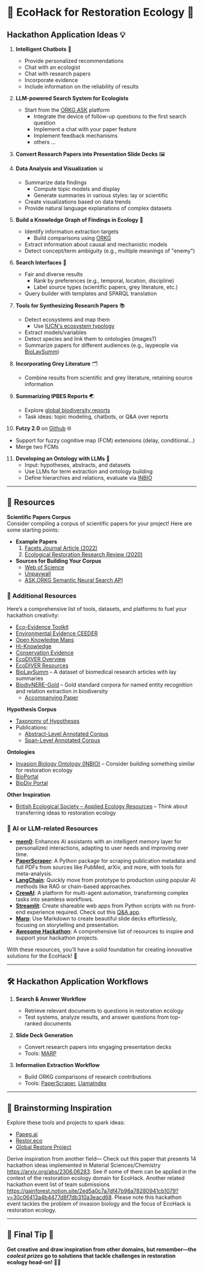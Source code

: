 # 🌱 EcoHack for Restoration Ecology 🌿  

## Hackathon Application Ideas 💡  

1. **Intelligent Chatbots** 🤖  
   - Provide personalized recommendations  
   - Chat with an ecologist  
   - Chat with research papers  
   - Incorporate evidence  
   - Include information on the reliability of results  
   
2. **LLM-powered Search System for Ecologists**
   - Start from the [ORKG ASK](https://ask.orkg.org/) platform  
     - Integrate the device of follow-up questions to the first search question 
	 - Implement a chat with your paper feature
	 - Implement feedback mechanisms
	 - others ...

3. **Convert Research Papers into Presentation Slide Decks** 🖼️  

4. **Data Analysis and Visualization** 📊  
   - Summarize data findings  
     - Compute topic models and display  
     - Generate summaries in various styles: lay or scientific  
   - Create visualizations based on data trends  
   - Provide natural language explanations of complex datasets  

5. **Build a Knowledge Graph of Findings in Ecology** 🧠  
   - Identify information extraction targets  
     - Build comparisons using [ORKG](https://orkg.org/)  
   - Extract information about causal and mechanistic models  
   - Detect concept/term ambiguity (e.g., multiple meanings of "enemy")  

6. **Search Interfaces** 🔎  
   - Fair and diverse results  
     - Rank by preferences (e.g., temporal, location, discipline)  
     - Label source types (scientific papers, grey literature, etc.)  
   - Query builder with templates and SPARQL translation  

7. **Tools for Synthesizing Research Papers** 📚  
   - Detect ecosystems and map them  
     - Use [IUCN's ecosystem typology](https://iucn.org/resources/publication/iucn-global-ecosystem-typology-20)  
   - Extract models/variables  
   - Detect species and link them to ontologies (images?)  
   - Summarize papers for different audiences (e.g., laypeople via [BioLaySumm](https://biolaysumm.org/))  

8. **Incorporating Grey Literature** 🗂️  
   - Combine results from scientific and grey literature, retaining source information  

9. **Summarizing IPBES Reports** 🌏  
   - Explore [global biodiversity reports](https://www.ipbes.net/assessment-reports/ldr)  
   - Task ideas: topic modeling, chatbots, or Q&A over reports  

10. **Futzy 2.0** on [Github](https://github.com/EcoWeaver/Futzy) 🌐  
   - Support for fuzzy cognitive map (FCM) extensions (delay, conditional...)  
   - Merge two FCMs  

11. **Developing an Ontology with LLMs** 🧬  
    - Input: hypotheses, abstracts, and datasets  
    - Use LLMs for term extraction and ontology building  
    - Define hierarchies and relations, evaluate via [INBIO](https://bioportal.bioontology.org/ontologies/INBIO)  

---

## 🔗 Resources  
**Scientific Papers Corpus**  
Consider compiling a corpus of scientific papers for your project! Here are some starting points:  
- **Example Papers**  
  1. [Facets Journal Article (2022)](https://www.facetsjournal.com/doi/full/10.1139/facets-2022-0157)  
  2. [Ecological Restoration Research Review (2020)](https://journals.lww.com/coas/fulltext/2020/18030/a_review_of_ecological_restoration_research_in_the.9.aspx)  
- **Sources for Building Your Corpus**  
  - [Web of Science](https://www.webofscience.com/wos/)  
  - [Unpaywall](https://unpaywall.org/)  
  - [ASK.ORKG Semantic Neural Search API](https://api.ask.orkg.org/docs#tag/Semantic-Neural-Search)  

### 🔗 Additional Resources  

Here’s a comprehensive list of tools, datasets, and platforms to fuel your hackathon creativity:  

- [Eco-Evidence Toolkit](https://toolkit.ewater.org.au/Tools/Eco-Evidence)  
- [Environmental Evidence CEEDER](https://environmentalevidence.org/ceeder-search/)  
- [Open Knowledge Maps](https://github.com/OpenKnowledgeMaps)  
- [Hi-Knowledge](https://hi-knowledge.org/)  
- [Conservation Evidence](https://www.conservationevidence.com/)  
- [EcoDIVER Overview](https://www.epa.gov/ecodiver/about-ecodiver)  
- [EcoDIVER Resources](https://www.epa.gov/ecodiver/ecodiver-resources)  
- [BioLaySumm](https://biolaysumm.org/) – A dataset of biomedical research articles with lay summaries  
- [BiodivNERE-Gold](https://zenodo.org/records/6575865) – Gold standard corpora for named entity recognition and relation extraction in biodiversity  
  - [Accompanying Paper](https://bdj.pensoft.net/article/89481/instance/7788834/)  

**Hypothesis Corpus**  
- [Taxonomy of Hypotheses](https://v2020.hi-knowledge.org/invasion-biology/)  
- Publications:  
  - [Abstract-Level Annotated Corpus](https://aclanthology.org/2022.wiesp-1.5/)  
  - [Span-Level Annotated Corpus](https://link.springer.com/chapter/10.1007/978-3-031-63536-6_2)  

**Ontologies**  
- [Invasion Biology Ontology (INBIO)](https://bioportal.bioontology.org/ontologies/INBIO) – Consider building something similar for restoration ecology  
- [BioPortal](https://bioportal.bioontology.org/)  
- [BioDiv Portal](https://biodivportal.gfbio.org/)  

**Other Inspiration**  
- [British Ecological Society – Applied Ecology Resources](https://www.britishecologicalsociety.org/applied-ecology-resources/) – Think about transferring ideas to restoration ecology  


### 🤖 AI or LLM-related Resources  

- [**mem0**](https://github.com/mem0ai/mem0): Enhances AI assistants with an intelligent memory layer for personalized interactions, adapting to user needs and improving over time.  
- [**PaperScraper**](https://github.com/jannisborn/paperscraper): A Python package for scraping publication metadata and full PDFs from sources like PubMed, arXiv, and more, with tools for meta-analysis.  
- [**LangChain**](https://www.langchain.com/langchain): Quickly move from prototype to production using popular AI methods like RAG or chain-based approaches.  
- [**CrewAI**](https://www.crewai.com/): A platform for multi-agent automation, transforming complex tasks into seamless workflows.  
- [**Streamlit**](https://streamlit.io/): Create shareable web apps from Python scripts with no front-end experience required. Check out this [Q&A app](https://mastea-nhwpzz8fehvc9b3n5bhzya.streamlit.app/).  
- [**Marp**](https://marp.app/): Use Markdown to create beautiful slide decks effortlessly, focusing on storytelling and presentation.  
- [**Awesome Hackathon**](https://github.com/HappyHackingSpace/Awesome-Hackathon): A comprehensive list of resources to inspire and support your hackathon projects.  


With these resources, you’ll have a solid foundation for creating innovative solutions for the EcoHack! 🚀


---

## 🛠️ Hackathon Application Workflows  
1. **Search & Answer Workflow**  
   - Retrieve relevant documents to questions in restoration ecology  
   - Test systems, analyze results, and answer questions from top-ranked documents  

2. **Slide Deck Generation**  
   - Convert research papers into engaging presentation decks  
   - Tools: [MARP](https://marp.app/)  

3. **Information Extraction Workflow**  
   - Build ORKG comparisons of research contributions  
   - Tools: [PaperScraper](https://github.com/jannisborn/paperscraper), [LlamaIndex](https://www.llamaindex.ai/)  

---

## 💭 Brainstorming Inspiration  
Explore these tools and projects to spark ideas:  
- [Papeg.ai](https://papeg.ai/#)  
- [Restor.eco](https://restor.eco)  
- [Global Restore Project](https://globalrestoreproject.com/)  

Derive inspiration from another field—
Check out this paper that presents 14 hackathon ideas implemented in Material Sciences/Chemistry https://arxiv.org/abs/2306.06283. See if some of them can be applied in the context of the restoration ecology domain for EcoHack.
Another related hackathon event list of team submissions https://gainforest.notion.site/2ed5a0c7a7df47b98a78280941cb1079?v=30c06413a4b4477d8f7db310a3eacd68. Please note this hackathon event tackles the problem of invasion biology and the focus of EcoHack is restoration ecology.

---

## 🌟 **Final Tip** 🌟  
**Get creative and draw inspiration from other domains, but remember—the *coolest prizes* go to solutions that tackle challenges in restoration ecology head-on!** 🌿✨  

